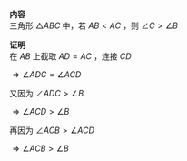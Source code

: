 **内容**  
三角形 $\triangle ABC$ 中，若 $AB<AC$ ，则 $\angle C>\angle B$  
  
**证明**  
在 $AB$ 上截取 $AD=AC$ ，连接 $CD$  
  
$\Rightarrow\angle ADC=\angle ACD$  
  
又因为 $\angle ADC>\angle B$  
  
$\Rightarrow\angle ACD>\angle B$  
  
再因为 $\angle ACB>\angle ACD$  
  
$\Rightarrow\angle ACB>\angle B$  
